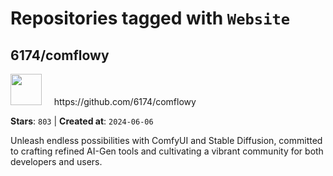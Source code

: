 # Repositories tagged with `Website`


## 6174/comflowy


<a href='https://github.com/6174/comflowy'>
<img src="https://avatars.githubusercontent.com/u/3872872?v=4" width="50" height="50"></a> &nbsp; &nbsp; https://github.com/6174/comflowy

**Stars**: `803` | **Created at**: `2024-06-06`


Unleash endless possibilities with ComfyUI and Stable Diffusion, committed to crafting refined AI-Gen tools and cultivating a vibrant community for both developers and users. 